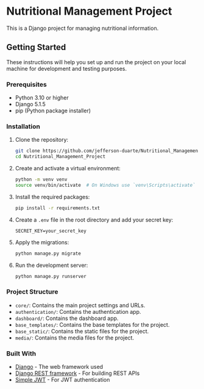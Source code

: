 # Nutritional Management Project

This is a Django project for managing nutritional information.

## Getting Started

These instructions will help you set up and run the project on your local machine for development and testing purposes.

### Prerequisites

- Python 3.10 or higher
- Django 5.1.5
- pip (Python package installer)

### Installation

1. Clone the repository:
    ```sh
    git clone https://github.com/jefferson-duarte/Nutritional_Management_Project.git
    cd Nutritional_Management_Project
    ```

2. Create and activate a virtual environment:
    ```sh
    python -m venv venv
    source venv/bin/activate  # On Windows use `venv\Scripts\activate`
    ```

3. Install the required packages:
    ```sh
    pip install -r requirements.txt
    ```

4. Create a `.env` file in the root directory and add your secret key:
    ```env
    SECRET_KEY=your_secret_key
    ```

5. Apply the migrations:
    ```sh
    python manage.py migrate
    ```

6. Run the development server:
    ```sh
    python manage.py runserver
    ```

### Project Structure

- `core/`: Contains the main project settings and URLs.
- `authentication/`: Contains the authentication app.
- `dashboard/`: Contains the dashboard app.
- `base_templates/`: Contains the base templates for the project.
- `base_static/`: Contains the static files for the project.
- `media/`: Contains the media files for the project.

### Built With

- [Django](https://www.djangoproject.com/) - The web framework used
- [Django REST framework](https://www.django-rest-framework.org/) - For building REST APIs
- [Simple JWT](https://django-rest-framework-simplejwt.readthedocs.io/en/latest/) - For JWT authentication
